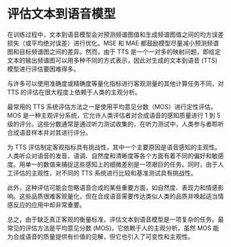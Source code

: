 # **评估文本到语音模型** 

在训练过程中，文本到语音模型会对预测频谱图值和生成频谱图值之间的均方误差损失（或平均绝对误差）进行优化。MSE 和 MAE 都鼓励模型尽量减小预测频谱图和目标频谱图之间的差异。然而，由于 TTS 是一个一对多的映射问题，即给定文本的输出频谱图可以用多种不同的方式表示，因此对生成的文本到语音 (TTS) 模型进行评估要困难得多。

与许多可以使用准确度或精确度等量化指标进行客观测量的其他计算任务不同，对 TTS 的评估在很大程度上依赖于人类的主观分析。

最常用的 TTS 系统评估方法之一是使用平均意见分数（MOS）进行定性评估。MOS 是一种主观评分系统，它允许人类评估者对合成语音的感知质量进行 1 到 5 级的评分。这些分数通常是通过听力测试收集的，在听力测试中，人类参与者聆听合成语音样本并对其进行评分。

为 TTS 评估制定客观指标具有挑战性，其中一个主要原因是语音感知的主观性。人类听众对语音的发音、语调、自然度和清晰度等各个方面有着不同的偏好和敏感度。用单一的数值来捕捉这些感知上的细微差别是一项艰巨的任务。同时，由于人工评估的主观性，对不同的 TTS 系统进行比较和基准测试具有挑战性。

此外，这种评估可能会忽略语音合成的某些重要方面，如自然度、表现力和情感影响。这些品质很难客观量化，但在合成语音需要传达类似人类的品质并唤起适当情感反应的应用中却非常重要。

总之，由于缺乏真正客观的衡量标准，评估文本到语音模型是一项复杂的任务。最常见的评估方法是平均意见分数 (MOS)，它依赖于人的主观分析。虽然 MOS 能为合成语音的质量提供有价值的见解，但它也引入了可变性和主观性。